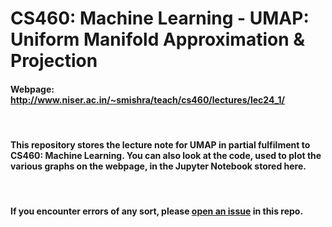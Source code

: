 # CS460: Machine Learning - UMAP: Uniform Manifold Approximation & Projection
#### Webpage: http://www.niser.ac.in/~smishra/teach/cs460/lectures/lec24_1/

<br>

#### This repository stores the lecture note for UMAP in partial fulfilment to CS460: Machine Learning. You can also look at the code, used to plot the various graphs on the webpage, in the Jupyter Notebook stored here.

<br>

#### If you encounter errors of any sort, please [open an issue](https://github.com/JeS24/umap-cs460/issues) in this repo.

